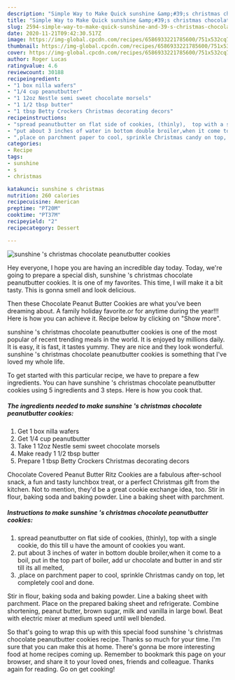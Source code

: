 ```yaml
---
description: "Simple Way to Make Quick sunshine &amp;#39;s christmas chocolate peanutbutter cookies"
title: "Simple Way to Make Quick sunshine &amp;#39;s christmas chocolate peanutbutter cookies"
slug: 2594-simple-way-to-make-quick-sunshine-and-39-s-christmas-chocolate-peanutbutter-cookies
date: 2020-11-21T09:42:30.517Z
image: https://img-global.cpcdn.com/recipes/6586933221785600/751x532cq70/sunshine-s-christmas-chocolate-peanutbutter-cookies-recipe-main-photo.jpg
thumbnail: https://img-global.cpcdn.com/recipes/6586933221785600/751x532cq70/sunshine-s-christmas-chocolate-peanutbutter-cookies-recipe-main-photo.jpg
cover: https://img-global.cpcdn.com/recipes/6586933221785600/751x532cq70/sunshine-s-christmas-chocolate-peanutbutter-cookies-recipe-main-photo.jpg
author: Roger Lucas
ratingvalue: 4.6
reviewcount: 30188
recipeingredient:
- "1 box nilla wafers"
- "1/4 cup peanutbutter"
- "1 12oz Nestle semi sweet chocolate morsels"
- "1 1/2 tbsp butter"
- "1 tbsp Betty Crockers Christmas decorating decors"
recipeinstructions:
- "spread peanutbutter on flat side of cookies, (thinly),  top with a single cookie, do this till u have the amount of cookies you want."
- "put about 3 inches of water in bottom double broiler,when it come to a boil, put in the top part of boiler, add ur chocolate and butter in and stir till its all melted,"
- ",place on parchment paper to cool, sprinkle Christmas candy on top, let completely cool and done."
categories:
- Recipe
tags:
- sunshine
- s
- christmas

katakunci: sunshine s christmas 
nutrition: 260 calories
recipecuisine: American
preptime: "PT20M"
cooktime: "PT37M"
recipeyield: "2"
recipecategory: Dessert

---
```



![sunshine &#39;s christmas chocolate peanutbutter cookies](https://img-global.cpcdn.com/recipes/6586933221785600/751x532cq70/sunshine-s-christmas-chocolate-peanutbutter-cookies-recipe-main-photo.jpg)

Hey everyone, I hope you are having an incredible day today. Today, we're going to prepare a special dish, sunshine &#39;s christmas chocolate peanutbutter cookies. It is one of my favorites. This time, I will make it a bit tasty. This is gonna smell and look delicious.

Then these Chocolate Peanut Butter Cookies are what you&#39;ve been dreaming about. A family holiday favorite.or for anytime during the year!!! Here is how you can achieve it. Recipe below by clicking on &#34;Show more&#34;.

sunshine &#39;s christmas chocolate peanutbutter cookies is one of the most popular of recent trending meals in the world. It is enjoyed by millions daily. It is easy, it is fast, it tastes yummy. They are nice and they look wonderful. sunshine &#39;s christmas chocolate peanutbutter cookies is something that I've loved my whole life.


To get started with this particular recipe, we have to prepare a few ingredients. You can have sunshine &#39;s christmas chocolate peanutbutter cookies using 5 ingredients and 3 steps. Here is how you cook that.

<!--inarticleads1-->

##### The ingredients needed to make sunshine &#39;s christmas chocolate peanutbutter cookies:

1. Get 1 box nilla wafers
1. Get 1/4 cup peanutbutter
1. Take 1 12oz Nestle semi sweet chocolate morsels
1. Make ready 1 1/2 tbsp butter
1. Prepare 1 tbsp Betty Crockers Christmas decorating decors


Chocolate Covered Peanut Butter Ritz Cookies are a fabulous after-school snack, a fun and tasty lunchbox treat, or a perfect Christmas gift from the kitchen. Not to mention, they&#39;d be a great cookie exchange idea, too. Stir in flour, baking soda and baking powder. Line a baking sheet with parchment. 

<!--inarticleads2-->

##### Instructions to make sunshine &#39;s christmas chocolate peanutbutter cookies:

1. spread peanutbutter on flat side of cookies, (thinly),  top with a single cookie, do this till u have the amount of cookies you want.
1. put about 3 inches of water in bottom double broiler,when it come to a boil, put in the top part of boiler, add ur chocolate and butter in and stir till its all melted,
1. ,place on parchment paper to cool, sprinkle Christmas candy on top, let completely cool and done.


Stir in flour, baking soda and baking powder. Line a baking sheet with parchment. Place on the prepared baking sheet and refrigerate. Combine shortening, peanut butter, brown sugar, milk and vanilla in large bowl. Beat with electric mixer at medium speed until well blended. 

So that's going to wrap this up with this special food sunshine &#39;s christmas chocolate peanutbutter cookies recipe. Thanks so much for your time. I'm sure that you can make this at home. There's gonna be more interesting food at home recipes coming up. Remember to bookmark this page on your browser, and share it to your loved ones, friends and colleague. Thanks again for reading. Go on get cooking!
